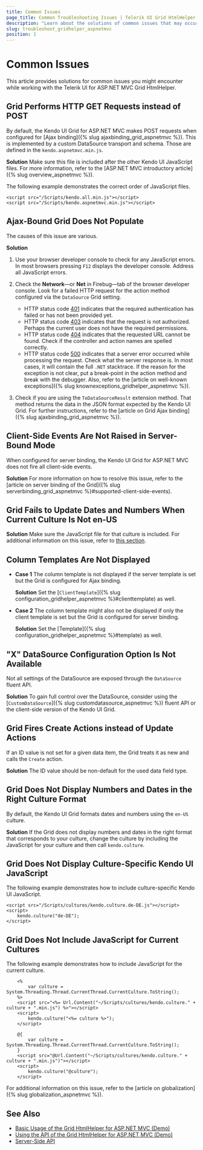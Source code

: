 ```yaml
---
title: Common Issues
page_title: Common Troubleshooting Issues | Telerik UI Grid HtmlHelper for ASP.NET MVC
description: "Learn about the solutions of common issues that may occur while working with Kendo UI Grid for ASP.NET MVC."
slug: troubleshoot_gridhelper_aspnetmvc
position: 1
---
```


# Common Issues

This article provides solutions for common issues you might encounter while working with the Telerik UI for ASP.NET MVC Grid HtmlHelper.

## Grid Performs HTTP GET Requests instead of POST

By default, the Kendo UI Grid for ASP.NET MVC makes POST requests when configured for [Ajax binding]({% slug ajaxbinding_grid_aspnetmvc %}). This is implemented by a custom DataSource transport and schema. Those are defined in the `kendo.aspnetmvc.min.js`.

**Solution** Make sure this file is included after the other Kendo UI JavaScript files. For more information, refer to the [ASP.NET MVC introductory article]({% slug overview_aspnetmvc %}).

The following example demonstrates the correct order of JavaScript files.

    <script src="/Scripts/kendo.all.min.js"></script>
    <script src="/Scripts/kendo.aspnetmvc.min.js"></script>

## Ajax-Bound Grid Does Not Populate

The causes of this issue are various.

**Solution**

1. Use your browser developer console to check for any JavaScript errors. In most browsers pressing `F12` displays the developer console. Address all JavaScript errors.
1. Check the **Network**&mdash;or **Net** in Firebug&mdash;tab of the browser developer console. Look for a failed HTTP request for the action method configured via the `DataSource` Grid setting.

    * HTTP status code [401](https://en.wikipedia.org/wiki/List_of_HTTP_status_codes#401) indicates that the required authentication has failed or has not been provided yet.
    * HTTP status code [403](https://en.wikipedia.org/wiki/List_of_HTTP_status_codes#403) indicates that the request is not authorized. Perhaps the current user does not have     the required permissions.
    * HTTP status code [404](https://en.wikipedia.org/wiki/List_of_HTTP_status_codes#404) indicates that the requested URL cannot be found. Check if the controller and action names are spelled correctly.
    * HTTP status code [500](https://en.wikipedia.org/wiki/List_of_HTTP_status_codes#500) indicates that a server error occurred while processing the request. Check what the server response is. In most cases, it will contain the full `.NET` stacktrace. If the reason for the exception is not clear, put a break-point in the action method and break with the debugger. Also, refer to the [article on well-known exceptions]({% slug knownexceptions_gridhelper_aspnetmvc %}).

1. Check if you are using the `ToDataSourceResult` extension method. That method returns the data in the JSON format expected by the Kendo UI Grid. For further instructions, refer to the [article on Grid Ajax binding]({% slug ajaxbinding_grid_aspnetmvc %}).

## Client-Side Events Are Not Raised in Server-Bound Mode

When configured for server binding, the Kendo UI Grid for ASP.NET MVC does not fire all client-side events.

**Solution** For more information on how to resolve this issue, refer to the [article on server binding of the Grid]({% slug serverbinding_grid_aspnetmvc %}#supported-client-side-events).

## Grid Fails to Update Dates and Numbers When Current Culture Is Not en-US

**Solution** Make sure the JavaScript file for that culture is included. For additional information on this issue, refer to [this section](#include-javascript-for-the-current-culture-razor).

## Column Templates Are Not Displayed

* **Case 1** The column template is not displayed if the server template is set but the Grid is configured for Ajax binding.

    **Solution** Set the [`ClientTemplate`]({% slug configuration_gridhelper_aspnetmvc %}#clienttemplate) as well.

* **Case 2** The column template might also not be displayed if only the client template is set but the Grid is configured for server binding.

    **Solution** Set the [Template]({% slug configuration_gridhelper_aspnetmvc %}#template) as well.

## "X" DataSource Configuration Option Is Not Available

Not all settings of the DataSource are exposed through the `DataSource` fluent API.

**Solution** To gain full control over the DataSource, consider using the [`CustomDataSource`]({% slug customdatasource_aspnetmvc %}) fluent API or the client-side version of the Kendo UI Grid.

## Grid Fires Create Actions instead of Update Actions

If an ID value is not set for a given data item, the Grid treats it as new and calls the `Create` action.

**Solution** The ID value should be non-default for the used data field type.

## Grid Does Not Display Numbers and Dates in the Right Culture Format

By default, the Kendo UI Grid formats dates and numbers using the `en-US` culture.

**Solution** If the Grid does not display numbers and dates in the right format that corresponds to your culture, change the culture by including the JavaScript for your culture and then call `kendo.culture`.

## Grid Does Not Display Culture-Specific Kendo UI JavaScript

The following example demonstrates how to include culture-specific Kendo UI JavaScript.

    <script src="/Scripts/cultures/kendo.culture.de-DE.js"></script>
    <script>
        kendo.culture("de-DE");
    </script>

## Grid Does Not Include JavaScript for Current Cultures

The following example demonstrates how to include JavaScript for the current culture.

```ASPX
    <%
        var culture = System.Threading.Thread.CurrentThread.CurrentCulture.ToString();
    %>
    <script src="<%= Url.Content("~/Scripts/cultures/kendo.culture." + culture + ".min.js") %>"></script>
    <script>
        kendo.culture("<%= culture %>");
    </script>
```
```Razor
    @{
        var culture = System.Threading.Thread.CurrentThread.CurrentCulture.ToString();
    }
    <script src="@Url.Content("~/Scripts/cultures/kendo.culture." + culture + ".min.js")"></script>
    <script>
        kendo.culture("@culture");
    </script>
```

For additional information on this issue, refer to the [article on globalization]({% slug globalization_aspnetmvc %}).

## See Also

* [Basic Usage of the Grid HtmlHelper for ASP.NET MVC (Demo)](https://demos.telerik.com/aspnet-mvc/grid)
* [Using the API of the Grid HtmlHelper for ASP.NET MVC (Demo)](https://demos.telerik.com/aspnet-mvc/grid/api)
* [Server-Side API](/api/grid)
